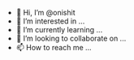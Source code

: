 - 👋 Hi, I’m @onishit
- 👀 I’m interested in ...
- 🌱 I’m currently learning ...
- 💞️ I’m looking to collaborate on ...
- 📫 How to reach me ...

<!---
onishit/onishit is a ✨ special ✨ repository because its `README.md` (this file) appears on your GitHub profile.
You can click the Preview link to take a look at your changes.
--->
